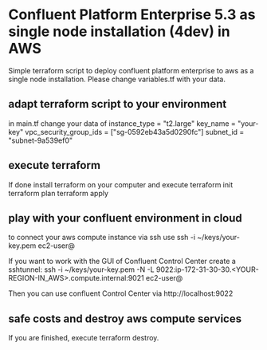 # Confluent Platform Enterprise 5.3 as single node installation (4dev) in AWS
Simple terraform script to deploy confluent platform enterprise to aws as a single node installation.
Please change variables.tf with your data.

## adapt terraform script to your environment
in main.tf change your data of
instance_type = "t2.large"
key_name      = "your-key"
vpc_security_group_ids = ["sg-0592eb43a5d0290fc"]
subnet_id = "subnet-9a539ef0"

## execute terraform
If done install terraform on your computer and execute
terraform init
terraform plan
terraform apply

## play with your confluent environment in cloud
to connect your aws compute instance via ssh use
ssh -i ~/keys/your-key.pem ec2-user@<PUBLIC IP of aws Instance>

If you want to work with the GUI of Confluent Control Center create a sshtunnel:
ssh -i ~/keys/your-key.pem -N -L 9022:ip-172-31-30-30.<YOUR-REGION-IN_AWS>.compute.internal:9021 ec2-user@<PUBLIC IP of aws Instance>
  
Then you can use confluent Control Center via http://localhost:9022

## safe costs and destroy aws compute services
If you are finished, execute
terraform destroy.

  


